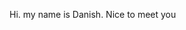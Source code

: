 Hi. my name is Danish. Nice to meet you

<!---
dansihh/dansihh is a ✨ special ✨ repository because its `README.md` (this file) appears on your GitHub profile.
You can click the Preview link to take a look at your changes.
--->
